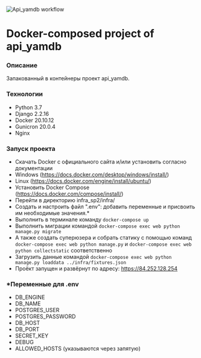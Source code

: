 ![Api_yamdb workflow](https://github.com/allinyearn/yamdb_final/actions/workflows/yamdb_workflow.yml/badge.svg)

# Docker-composed project of api_yamdb

### Описание
Запакованный в контейнеры проект api_yamdb.

### Технологии
 - Python 3.7
 - Django 2.2.16
 - Docker 20.10.12
 - Gunicron 20.0.4
 - Nginx

### Запуск проекта
 - Скачать Docker с официального сайта и/или установить согласно документации
 - Windows (https://docs.docker.com/desktop/windows/install/)
 - Linux (https://docs.docker.com/engine/install/ubuntu/)
 - Установить Docker Compose (https://docs.docker.com/compose/install/)
 - Перейти в директорию infra_sp2/infra/
 - Создать и настроить файл ".env": добавить переменные и присвоить им необходимые значения.*
 - Выполнить в терминале команду ```docker-compose up```
 - Выполнить миграции командой ```docker-compose exec web python manage.py migrate```
 - А также создать суперюзера и собрать статику с помощью команд ```docker-compose exec web python manage.py``` и ```docker-compose exec web python collectstatic``` соответственно
 - Загрузить данные командой ```docker-compose exec web python manage.py loaddata ../infra/fixtures.json```
 - Проёкт запущен и развёрнут по адресу: https://84.252.128.254

### *Переменные для .env
 - DB_ENGINE
 - DB_NAME
 - POSTGRES_USER
 - POSTGRES_PASSWORD
 - DB_HOST
 - DB_PORT
 - SECRET_KEY
 - DEBUG
 - ALLOWED_HOSTS (указываются через запятую)
